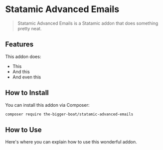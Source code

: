 # Statamic Advanced Emails

> Statamic Advanced Emails is a Statamic addon that does something pretty neat.

## Features

This addon does:

- This
- And this
- And even this

## How to Install

You can install this addon via Composer:

``` bash
composer require the-bigger-boat/statamic-advanced-emails
```

## How to Use

Here's where you can explain how to use this wonderful addon.
